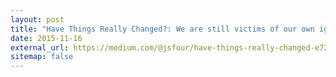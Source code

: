 ```yaml
---
layout: post
title: "Have Things Really Changed?: We are still victims of our own ignorance."
date: 2015-11-16
external_url: https://medium.com/@jsfour/have-things-really-changed-e7200e98fad0#.4i6n2f686
sitemap: false
---
```

